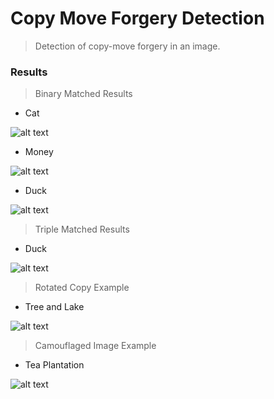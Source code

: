 # Copy Move Forgery Detection

> Detection of copy-move forgery in an image.

### Results
> Binary Matched Results
* Cat

![alt text](https://github.com/tugbaca/Copy_Move_Forgery_Detection/blob/main/Results/cats.PNG)

* Money

![alt text](https://github.com/tugbaca/Copy_Move_Forgery_Detection/blob/main/Results/moneyresultss.PNG)

* Duck

![alt text](https://github.com/tugbaca/Copy_Move_Forgery_Detection/blob/main/Results/duck2.PNG)

> Triple Matched Results
* Duck

![alt text](https://github.com/tugbaca/Copy_Move_Forgery_Detection/blob/main/Results/Duck3s.PNG)


> Rotated Copy Example
* Tree and Lake

![alt text](https://github.com/tugbaca/Copy_Move_Forgery_Detection/blob/main/Results/rotated-tree-lake.PNG)

> Camouflaged Image Example
* Tea Plantation

![alt text](https://github.com/tugbaca/Copy_Move_Forgery_Detection/blob/main/Results/camouflage.PNG)
